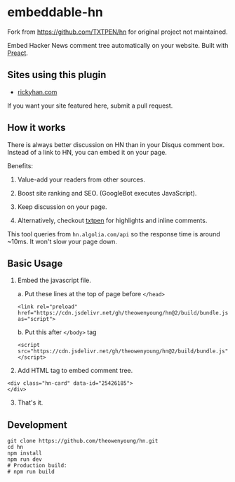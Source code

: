 # embeddable-hn

Fork from <https://github.com/TXTPEN/hn> for original project not maintained.

Embed Hacker News comment tree automatically on your website. Built with [Preact](https://preactjs.com).

## Sites using this plugin

- [rickyhan.com](http://rickyhan.com/blog/k8s.html)

If you want your site featured here, submit a pull request.

## How it works

There is always better discussion on HN than in your Disqus comment box. Instead of a link to HN, you can embed it on your page.

Benefits:

1. Value-add your readers from other sources.

2. Boost site ranking and SEO. (GoogleBot executes JavaScript).

3. Keep discussion on your page.

4. Alternatively, checkout [txtpen](https://txtpen.com) for highlights and inline comments.

This tool queries from `hn.algolia.com/api` so the response time is around ~10ms. It won't slow your page down.

## Basic Usage

1. Embed the javascript file.

   a. Put these lines at the top of page before `</head>`

   ```
   <link rel="preload" href="https://cdn.jsdelivr.net/gh/theowenyoung/hn@2/build/bundle.js" as="script">
   ```

   b. Put this after `</body>` tag

   ```
   <script src="https://cdn.jsdelivr.net/gh/theowenyoung/hn@2/build/bundle.js"></script>
   ```

2. Add HTML tag to embed comment tree.

```
<div class="hn-card" data-id="25426185">
</div>
```

3. That's it.

## Development

```
git clone https://github.com/theowenyoung/hn.git
cd hn
npm install
npm run dev
# Production build:
# npm run build
```
